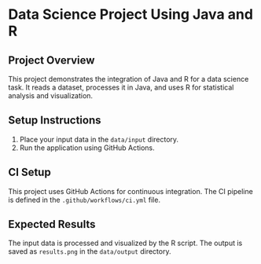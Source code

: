 # Data Science Project Using Java and R

## Project Overview

This project demonstrates the integration of Java and R for a data science task. It reads a dataset, processes it in Java, and uses R for statistical analysis and visualization.

## Setup Instructions

1. Place your input data in the `data/input` directory.
2. Run the application using GitHub Actions.

## CI Setup

This project uses GitHub Actions for continuous integration. The CI pipeline is defined in the `.github/workflows/ci.yml` file.

## Expected Results

The input data is processed and visualized by the R script. The output is saved as `results.png` in the `data/output` directory.

